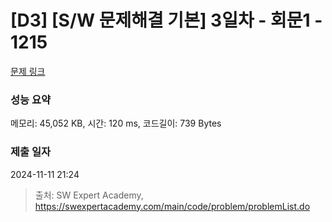 # [D3] [S/W 문제해결 기본] 3일차 - 회문1 - 1215 

[문제 링크](https://swexpertacademy.com/main/code/problem/problemDetail.do?contestProbId=AV14QpAaAAwCFAYi) 

### 성능 요약

메모리: 45,052 KB, 시간: 120 ms, 코드길이: 739 Bytes

### 제출 일자

2024-11-11 21:24



> 출처: SW Expert Academy, https://swexpertacademy.com/main/code/problem/problemList.do